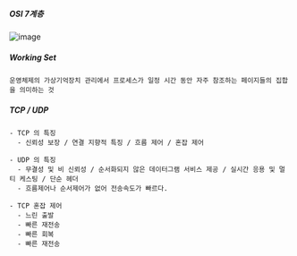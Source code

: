##### OSI 7계층

![image](https://user-images.githubusercontent.com/43161245/163181915-365ef502-5378-4f2a-b2b5-5aebf7c08c19.png)

##### Working Set
```
운영체제의 가상기억장치 관리에서 프로세스가 일정 시간 동안 자주 참조하는 페이지들의 집합을 의미하는 것
```

##### TCP / UDP
```
- TCP 의 특징
  - 신뢰성 보장 / 연결 지향적 특징 / 흐름 제어 / 혼잡 제어

- UDP 의 특징
  - 무결성 및 비 신뢰성 / 순서화되지 않은 데이터그램 서비스 제공 / 실시간 응용 및 멀티 케스팅 / 단순 헤더
  - 흐름제어나 순서제어가 없어 전송속도가 빠르다.

- TCP 혼잡 제어
  - 느린 출발
  - 빠른 재전송
  - 빠른 회복
  - 빠른 재전송
```
